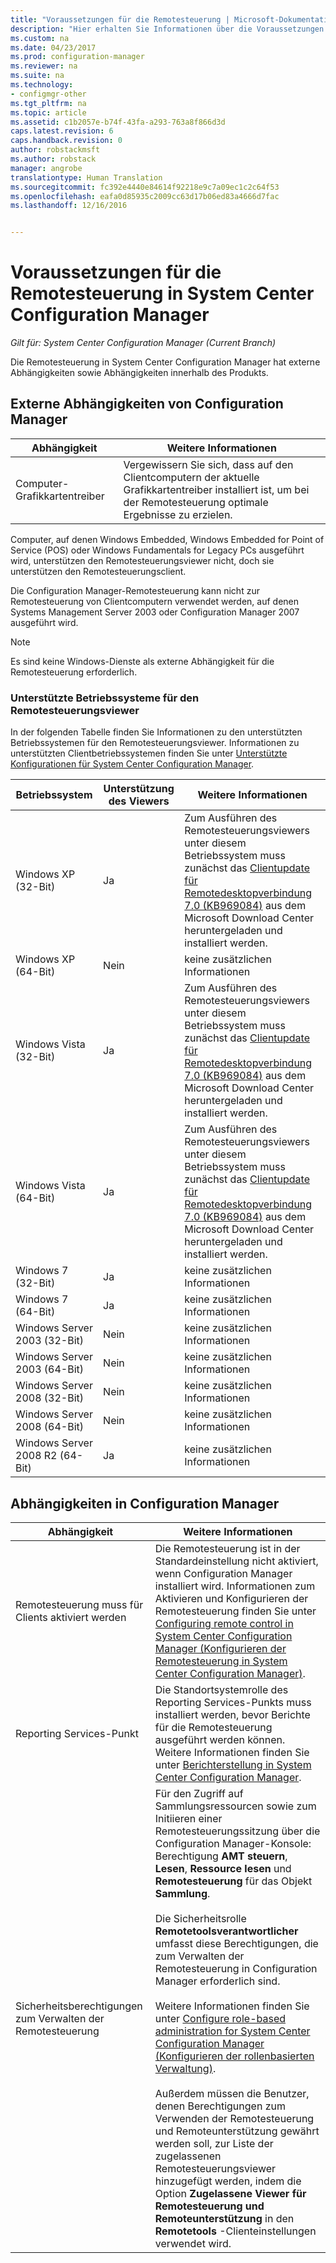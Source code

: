 ```yaml
---
title: "Voraussetzungen für die Remotesteuerung | Microsoft-Dokumentation"
description: "Hier erhalten Sie Informationen über die Voraussetzungen für die Remotesteuerung in System Center Configuration Manager."
ms.custom: na
ms.date: 04/23/2017
ms.prod: configuration-manager
ms.reviewer: na
ms.suite: na
ms.technology:
- configmgr-other
ms.tgt_pltfrm: na
ms.topic: article
ms.assetid: c1b2057e-b74f-43fa-a293-763a8f866d3d
caps.latest.revision: 6
caps.handback.revision: 0
author: robstackmsft
ms.author: robstack
manager: angrobe
translationtype: Human Translation
ms.sourcegitcommit: fc392e4440e84614f92218e9c7a09ec1c2c64f53
ms.openlocfilehash: eafa0d85935c2009cc63d17b06ed83a4666d7fac
ms.lasthandoff: 12/16/2016


---
```

# <a name="prerequisites-for-remote-control-in-system-center-configuration-manager"></a>Voraussetzungen für die Remotesteuerung in System Center Configuration Manager

*Gilt für: System Center Configuration Manager (Current Branch)*

Die Remotesteuerung in System Center Configuration Manager hat externe Abhängigkeiten sowie Abhängigkeiten innerhalb des Produkts.  

## <a name="dependencies-external-to-configuration-manager"></a>Externe Abhängigkeiten von Configuration Manager  

|Abhängigkeit|Weitere Informationen|  
|----------------|----------------------|  
|Computer-Grafikkartentreiber|Vergewissern Sie sich, dass auf den Clientcomputern der aktuelle Grafikkartentreiber installiert ist, um bei der Remotesteuerung optimale Ergebnisse zu erzielen.|  

 Computer, auf denen Windows Embedded, Windows Embedded for Point of Service (POS) oder Windows Fundamentals for Legacy PCs ausgeführt wird, unterstützen den Remotesteuerungsviewer nicht, doch sie unterstützen den Remotesteuerungsclient.  

 Die Configuration Manager-Remotesteuerung kann nicht zur Remotesteuerung von Clientcomputern verwendet werden, auf denen Systems Management Server 2003 oder Configuration Manager 2007 ausgeführt wird.  

> [!NOTE]  
>  Es sind keine Windows-Dienste als externe Abhängigkeit für die Remotesteuerung erforderlich.  

### <a name="supported-operating-systems-for-the-remote-control-viewer"></a>Unterstützte Betriebssysteme für den Remotesteuerungsviewer  
 In der folgenden Tabelle finden Sie Informationen zu den unterstützten Betriebssystemen für den Remotesteuerungsviewer. Informationen zu unterstützten Clientbetriebssystemen finden Sie unter [Unterstützte Konfigurationen für System Center Configuration Manager](../../../../core/plan-design/configs/supported-configurations.md).  

|Betriebssystem|Unterstützung des Viewers|Weitere Informationen|  
|----------------------|--------------------|----------------------|  
|Windows XP (32-Bit)|Ja|Zum Ausführen des Remotesteuerungsviewers unter diesem Betriebssystem muss zunächst das [Clientupdate für Remotedesktopverbindung 7.0 (KB969084)](https://www.microsoft.com/en-us/download/details.aspx?id=12767) aus dem Microsoft Download Center heruntergeladen und installiert werden.|  
|Windows XP (64-Bit)|Nein|keine zusätzlichen Informationen|  
|Windows Vista (32-Bit)|Ja|Zum Ausführen des Remotesteuerungsviewers unter diesem Betriebssystem muss zunächst das [Clientupdate für Remotedesktopverbindung 7.0 (KB969084)](https://www.microsoft.com/en-us/download/details.aspx?id=12767) aus dem Microsoft Download Center heruntergeladen und installiert werden.|  
|Windows Vista (64-Bit)|Ja|Zum Ausführen des Remotesteuerungsviewers unter diesem Betriebssystem muss zunächst das [Clientupdate für Remotedesktopverbindung 7.0 (KB969084)](https://www.microsoft.com/en-us/download/details.aspx?id=12767) aus dem Microsoft Download Center heruntergeladen und installiert werden.|  
|Windows 7 (32-Bit)|Ja|keine zusätzlichen Informationen|  
|Windows 7 (64-Bit)|Ja|keine zusätzlichen Informationen|  
|Windows Server 2003 (32-Bit)|Nein|keine zusätzlichen Informationen|  
|Windows Server 2003 (64-Bit)|Nein|keine zusätzlichen Informationen|  
|Windows Server 2008 (32-Bit)|Nein|keine zusätzlichen Informationen|  
|Windows Server 2008 (64-Bit)|Nein|keine zusätzlichen Informationen|  
|Windows Server 2008 R2 (64-Bit)|Ja|keine zusätzlichen Informationen|  

## <a name="configuration-manager-dependencies"></a>Abhängigkeiten in Configuration Manager  

|Abhängigkeit|Weitere Informationen|  
|----------------|----------------------|  
|Remotesteuerung muss für Clients aktiviert werden|Die Remotesteuerung ist in der Standardeinstellung nicht aktiviert, wenn Configuration Manager installiert wird. Informationen zum Aktivieren und Konfigurieren der Remotesteuerung finden Sie unter [Configuring remote control in System Center Configuration Manager (Konfigurieren der Remotesteuerung in System Center Configuration Manager)](../../../../core/clients/manage/remote-control/configuring-remote-control.md).|  
|Reporting Services-Punkt|Die Standortsystemrolle des Reporting Services-Punkts muss installiert werden, bevor Berichte für die Remotesteuerung ausgeführt werden können. Weitere Informationen finden Sie unter [Berichterstellung in System Center Configuration Manager](../../../../core/servers/manage/reporting.md).|  
|Sicherheitsberechtigungen zum Verwalten der Remotesteuerung|Für den Zugriff auf Sammlungsressourcen sowie zum Initiieren einer Remotesteuerungssitzung über die Configuration Manager-Konsole: Berechtigung **AMT steuern**, **Lesen**, **Ressource lesen** und **Remotesteuerung** für das Objekt **Sammlung**.<br /><br /> Die Sicherheitsrolle **Remotetoolsverantwortlicher** umfasst diese Berechtigungen, die zum Verwalten der Remotesteuerung in Configuration Manager erforderlich sind.<br /><br /> Weitere Informationen finden Sie unter [Configure role-based administration for System Center Configuration Manager (Konfigurieren der rollenbasierten Verwaltung)](../../../../core/servers/deploy/configure/configure-role-based-administration.md).<br /><br /> Außerdem müssen die Benutzer, denen Berechtigungen zum Verwenden der Remotesteuerung und Remoteunterstützung gewährt werden soll, zur Liste der zugelassenen Remotesteuerungsviewer hinzugefügt werden, indem die Option **Zugelassene Viewer für Remotesteuerung und Remoteunterstützung** in den **Remotetools** -Clienteinstellungen verwendet wird.|  

